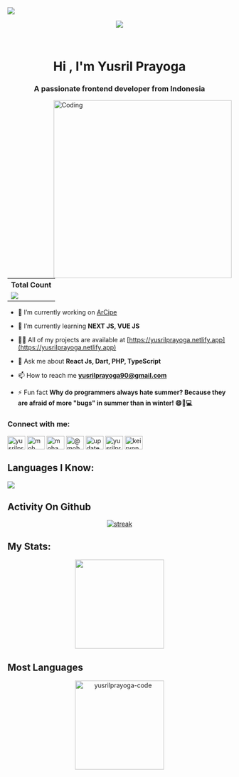 <img src="https://media.licdn.com/dms/image/D5616AQGGmuWSZQZ5VQ/profile-displaybackgroundimage-shrink_350_1400/0/1704207071405?e=1709769600&v=beta&t=4I-AR5VahvALjmqmlmbEgVzVDMvwfrlAFJkV9OkdidE" >
<p align="center">
<img src="https://readme-typing-svg.demolab.com/?lines=Passionate%20Front%20End%20Developer;Learning%20React%20Js;1+%2B%20years%20of%20coding%20experience&font=Fira%20Code&center=true&width=700&height=45&color=E55604&vCenter=true&pause=1000&size=25" /></a>
</p><br/>
<h1 align="center" >Hi ,  I'm Yusril Prayoga</h1>
<h3 align="center">A passionate frontend developer from Indonesia</h3>
<img src="https://cdn.dribbble.com/users/50886/screenshots/2710024/coding.gif" alt="Coding" width="400" align="right">

 <table>
    <tr>
      <!-- <th>Profile Views</th> -->
      <th>Total Count</th>
    </tr>
    <tr>
      <td>
         <a href="https://github.com/yusrilprayoga-code"> <img src="https://komarev.com/ghpvc/?username=yusrilprayoga-code&style=for-the-badge&color=brightgreen"> </a>
      </td>
    </tr>
  </table>

- 🔭 I’m currently working on [ArCipe](https://arcipe.netlify.app/)

- 🌱 I’m currently learning **NEXT JS, VUE JS**

- 👨‍💻 All of my projects are available at [https://yusrilprayoga.netlify.app](https://yusrilprayoga.netlify.app)

- 💬 Ask me about **React Js, Dart, PHP, TypeScript**

- 📫 How to reach me **yusrilprayoga90@gmail.com**

- ⚡ Fun fact **Why do programmers always hate summer? Because they are afraid of more "bugs" in summer than in winter! 😄🐞💻**

<h3 align="left">Connect with me:</h3>
<p align="left">
<a href="https://twitter.com/yusrilprayoga" target="blank"><img align="center" src="https://raw.githubusercontent.com/rahuldkjain/github-profile-readme-generator/master/src/images/icons/Social/twitter.svg" alt="yusrilprayoga" height="30" width="40" /></a>
<a href="https://www.linkedin.com/in/moh-yusril-prayoga-802243238/" target="blank"><img align="center" src="https://raw.githubusercontent.com/rahuldkjain/github-profile-readme-generator/master/src/images/icons/Social/linked-in-alt.svg" alt="moh yusril prayoga" height="30" width="40" /></a>
<a href="https://fb.com/mohammad yusril prayoga" target="blank"><img align="center" src="https://raw.githubusercontent.com/rahuldkjain/github-profile-readme-generator/master/src/images/icons/Social/facebook.svg" alt="mohammad yusril prayoga" height="30" width="40" /></a>
<a href="https://www.instagram.com/moh_yusrilprayoga/" target="blank"><img align="center" src="https://raw.githubusercontent.com/rahuldkjain/github-profile-readme-generator/master/src/images/icons/Social/instagram.svg" alt="@moh_yusrilprayoga" height="30" width="40" /></a>
<a href="https://www.youtube.com/c/update kuy" target="blank"><img align="center" src="https://raw.githubusercontent.com/rahuldkjain/github-profile-readme-generator/master/src/images/icons/Social/youtube.svg" alt="update kuy" height="30" width="40" /></a>
<a href="https://www.hackerrank.com/yusrilprayoga-code" target="blank"><img align="center" src="https://raw.githubusercontent.com/rahuldkjain/github-profile-readme-generator/master/src/images/icons/Social/hackerrank.svg" alt="yusrilprayoga-code" height="30" width="40" /></a>
<a href="https://discord.gg/keirynn" target="blank"><img align="center" src="https://raw.githubusercontent.com/rahuldkjain/github-profile-readme-generator/master/src/images/icons/Social/discord.svg" alt="keirynn" height="30" width="40" /></a>
</p>

## Languages I Know:

<p align="left"> <a href="https://github.com/yusrilprayoga-code"><img src="https://skillicons.dev/icons?i=typescript,react,flutter,cpp,vue,ps,pr,github,mysql,php,dart,js,nextjs,tailwindcss,nodejs"> </a> </p>

## Activity On Github
<p align="center">
  <a href="https://github.com/yusrilprayoga-code">      
<img title="stats" alt="streak" src="https://github-readme-streak-stats.herokuapp.com/?user=yusrilprayoga-code&theme=dark&hide_border=true&stroke=f53b3b"/>
</a> 
</p>

## My Stats:
<p align="center">
<img height="200px" src="https://github-readme-stats.vercel.app/api?username=yusrilprayoga-code&hide_border=true&show_icons=true&count_private=true&theme=gruvbox&bg_color=151515">
</p>

## Most Languages
<p align="center"><img height="200px" src="https://github-readme-stats.vercel.app/api/top-langs?username=yusrilprayoga-code&show_icons=true&locale=en&theme=gruvbox&bg_color=151515" alt="yusrilprayoga-code" /></p>



